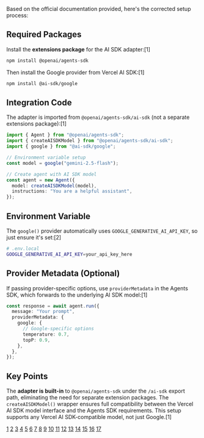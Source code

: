 Based on the official documentation provided, here's the corrected setup process:

## Required Packages

Install the **extensions package** for the AI SDK adapter:[1]

```bash
npm install @openai/agents-sdk
```

Then install the Google provider from Vercel AI SDK:[1]

```bash
npm install @ai-sdk/google
```

## Integration Code

The adapter is imported from `@openai/agents-sdk/ai-sdk` (not a separate extensions package):[1]

```typescript
import { Agent } from "@openai/agents-sdk";
import { createAISDKModel } from "@openai/agents-sdk/ai-sdk";
import { google } from "@ai-sdk/google";

// Environment variable setup
const model = google("gemini-2.5-flash");

// Create agent with AI SDK model
const agent = new Agent({
  model: createAISDKModel(model),
  instructions: "You are a helpful assistant",
});
```

## Environment Variable

The `google()` provider automatically uses `GOOGLE_GENERATIVE_AI_API_KEY`, so just ensure it's set:[2]

```bash
# .env.local
GOOGLE_GENERATIVE_AI_API_KEY=your_api_key_here
```

## Provider Metadata (Optional)

If passing provider-specific options, use `providerMetadata` in the Agents SDK, which forwards to the underlying AI SDK model:[1]

```typescript
const response = await agent.run({
  message: "Your prompt",
  providerMetadata: {
    google: {
      // Google-specific options
      temperature: 0.7,
      topP: 0.9,
    },
  },
});
```

## Key Points

The **adapter is built-in** to `@openai/agents-sdk` under the `/ai-sdk` export path, eliminating the need for separate extension packages. The `createAISDKModel()` wrapper ensures full compatibility between the Vercel AI SDK model interface and the Agents SDK requirements. This setup supports any Vercel AI SDK-compatible model, not just Google.[1]

[1](https://openai.github.io/openai-agents-js/extensions/ai-sdk/)
[2](https://ai-sdk.dev/providers/ai-sdk-providers/google-generative-ai)
[3](https://openai.github.io/openai-agents-python/)
[4](https://github.com/openai/openai-agents-python)
[5](https://github.com/lastmile-ai/openai-agents-mcp)
[6](https://cookbook.openai.com/examples/agents_sdk/app_assistant_voice_agents)
[7](https://ai.google.dev/gemini-api/docs/openai)
[8](https://www.npmjs.com/package/@openai/agents)
[9](https://cloud.google.com/vertex-ai/generative-ai/docs/start/openai)
[10](https://brightdata.com/blog/ai/openai-sdk-and-web-unlocker)
[11](https://openai.com/index/new-tools-for-building-agents/)
[12](https://www.youtube.com/watch?v=gFcAfU3V1Zo)
[13](https://apipie.ai/docs/blog/top-10-opensource-ai-agent-frameworks-may-2025)
[14](https://ai-sdk.dev/providers/ai-sdk-providers/openai)
[15](https://iamulya.one/posts/a-developer-guide-to-ai-agents-openai-agents-sdk-vs-google-adk/)
[16](https://pypi.org/project/openai-agents/)
[17](https://www.theunwindai.com/p/google-s-open-source-sdk-for-building-production-ai-apps)
